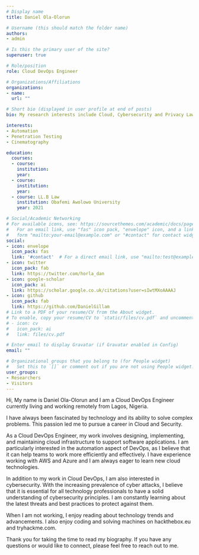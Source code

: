 ```yaml
---
# Display name
title: Daniel Ola-Olorun

# Username (this should match the folder name)
authors:
- admin

# Is this the primary user of the site?
superuser: true

# Role/position
role: Cloud DevOps Engineer

# Organizations/Affiliations
organizations:
- name: 
  url: ""

# Short bio (displayed in user profile at end of posts)
bio: My research interests include Cloud, Cybersecurity and Privacy Law.

interests:
- Automation
- Penetration Testing
- Cinematography

education:
  courses:
  - course: 
    institution:
    year:
  - course:
    institution:
    year:
  - course: LL.B Law
    institution: Obafemi Awolowo University
    year: 2021

# Social/Academic Networking
# For available icons, see: https://sourcethemes.com/academic/docs/page-builder/#icons
#   For an email link, use "fas" icon pack, "envelope" icon, and a link in the
#   form "mailto:your-email@example.com" or "#contact" for contact widget.
social:
- icon: envelope
  icon_pack: fas
  link: '#contact'  # For a direct email link, use "mailto:test@example.org".
- icon: twitter
  icon_pack: fab
  link: https://twitter.com/horla_dan
- icon: google-scholar
  icon_pack: ai
  link: https://scholar.google.co.uk/citations?user=sIwtMXoAAAAJ
- icon: github
  icon_pack: fab
  link: https://github.com/DanielGillam
# Link to a PDF of your resume/CV from the About widget.
# To enable, copy your resume/CV to `static/files/cv.pdf` and uncomment the lines below.
# - icon: cv
#   icon_pack: ai
#   link: files/cv.pdf

# Enter email to display Gravatar (if Gravatar enabled in Config)
email: ""

# Organizational groups that you belong to (for People widget)
#   Set this to `[]` or comment out if you are not using People widget.
user_groups:
- Researchers
- Visitors
---
```


Hi, My name is Daniel Ola-Olorun and I am a Cloud DevOps Engineer currently living and working remotely from Lagos, Nigeria.

I have always been fascinated by technology and its ability to solve complex problems. This passion led me to pursue a career in Cloud and Security. 

As a Cloud DevOps Engineer, my work involves designing, implementing, and maintaining cloud infrastructure to support software applications. I am particularly interested in the automation aspect of DevOps, as I believe that it can help teams to work more efficiently and effectively. I have experience working with AWS and Azure and I am always eager to learn new cloud technologies.

In addition to my work in Cloud DevOps, I am also interested in cybersecurity. With the increasing prevalence of cyber attacks, I believe that it is essential for all technology professionals to have a solid understanding of cybersecurity principles. I am constantly learning about the latest threats and best practices to protect against them.

When I am not working, I enjoy reading about technology trends and advancements. I also enjoy coding and solving machines on hackthebox.eu and tryhackme.com.

Thank you for taking the time to read my biography. If you have any questions or would like to connect, please feel free to reach out to me.
